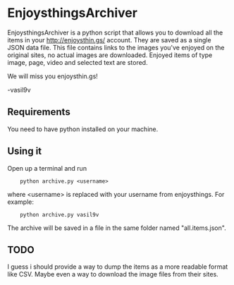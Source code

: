 # EnjoysthingsArchiver

EnjoysthingsArchiver is a python script that allows you to download all the items in your http://enjoysthin.gs/ account. They are saved as a single JSON data file. This file contains links to the images you've enjoyed on the original sites, no actual images are downloaded. Enjoyed items of type image, page, video and selected text are stored.

We will miss you enjoysthin.gs!

-vasil9v

## Requirements

You need to have python installed on your machine.

## Using it

Open up a terminal and run
```
    python archive.py <username>
```
where &lt;username&gt; is replaced with your username from enjoysthings. For example:
```
    python archive.py vasil9v
```
The archive will be saved in a file in the same folder named "all.items.json".

## TODO

I guess i should provide a way to dump the items as a more readable format like CSV. Maybe even a way to download the image files from their sites.
